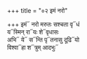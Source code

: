 +++
title = "०२ इमं नरो"

+++
इमं᳓ नरो मरुतः सश्चता वृ᳓धं  
य᳓स्मिन् रा᳓यः शे᳓वृधासः  
अभि᳓ ये᳓ स᳓न्ति पृ᳓तनासु दूढि᳓यो  
विश्वा᳓हा श᳓त्रुम् आदभुः᳓